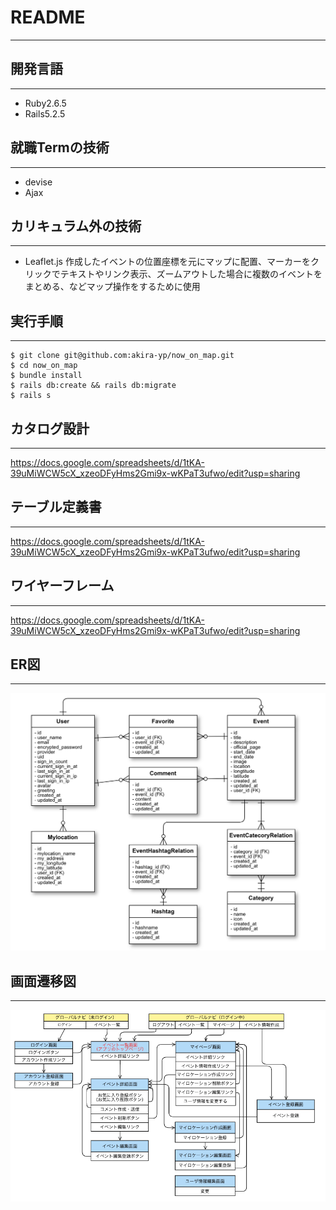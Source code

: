 # README
---
## 開発言語
---
- Ruby2.6.5
- Rails5.2.5

## 就職Termの技術
---
- devise
- Ajax

## カリキュラム外の技術
---
- Leaflet.js
作成したイベントの位置座標を元にマップに配置、マーカーをクリックでテキストやリンク表示、ズームアウトした場合に複数のイベントをまとめる、などマップ操作をするために使用

## 実行手順
---
```
$ git clone git@github.com:akira-yp/now_on_map.git
$ cd now_on_map
$ bundle install
$ rails db:create && rails db:migrate
$ rails s
```

## カタログ設計
---
https://docs.google.com/spreadsheets/d/1tKA-39uMiWCW5cX_xzeoDFyHms2Gmi9x-wKPaT3ufwo/edit?usp=sharing

## テーブル定義書
---
https://docs.google.com/spreadsheets/d/1tKA-39uMiWCW5cX_xzeoDFyHms2Gmi9x-wKPaT3ufwo/edit?usp=sharing

## ワイヤーフレーム
---
https://docs.google.com/spreadsheets/d/1tKA-39uMiWCW5cX_xzeoDFyHms2Gmi9x-wKPaT3ufwo/edit?usp=sharing

## ER図
---
![ER図](https://github.com/akira-yp/images/blob/master/nowonmap_er.png)

## 画面遷移図
---
![画面遷移図](https://github.com/akira-yp/images/blob/master/nowonmap_std.png)

